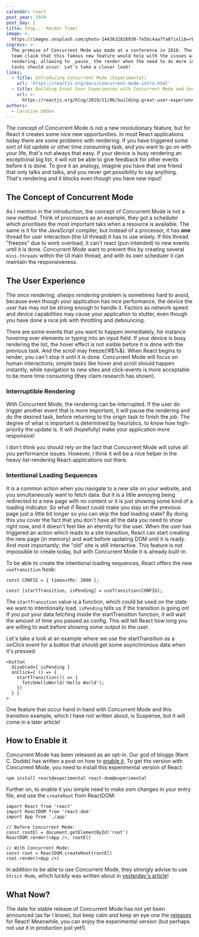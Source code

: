 ```yaml
---
calendar: react
post_year: 2019
post_day: 2
title: Stop... Render Time!
image: >-
  https://images.unsplash.com/photo-1443632826930-7e5bc4aa7fa0?ixlib=rb-1.2.1&ixid=eyJhcHBfaWQiOjEyMDd9&auto=format&fit=crop&w=2250&q=80
ingress: >-
  The promise of Concurrent Mode was made at a conference in 2018. The React
  team claim that this famous new feature would help with the issues with
  rendering, allowing to _pause_ the render when the need to do more important
  tasks should occur. Let's take a closer look!
links:
  - title: Introducing Concurrent Mode (Experimental)
    url: 'https://reactjs.org/docs/concurrent-mode-intro.html'
  - title: Building Great User Experiences with Concurrent Mode and Suspense
    url: >-
      https://reactjs.org/blog/2019/11/06/building-great-user-experiences-with-concurrent-mode-and-suspense.html
authors:
  - Caroline Odden
---
```

The concept of Concurrent Mode is not a new revolutionary feature, but for React it creates some nice new opportunities. In most React applications today there are some problems with rendering. If you have triggered some sort of list update or other time consuming task, and you want to go on with your life, that's not always that easy. If your device is busy rendering an exceptional big list, it will not be able to give feedback for other events before it is done. To give it an analogy, imagine you have that one friend that only talks and talks, and you never get possibility to say anything. That's rendering and it blocks even though you have new input!

## The Concept of Concurrent Mode

As I mention in the introduction, the concept of Concurrent Mode is not a _new method_. Think of processors as an example, they got a scheduler which prioritises the most important taks when a resource is available. The same is it for the JavaScript compiler, but instead of a processor, it has **one** thread for user interaction (the UI thread) it has to use wisely. If this thread "freezes" due to work overload, it can't react (pun intended) to new events until it is done. Concurrent Mode want to prevent this by creating several `mini-threads` within the UI main thread, and with its own scheduler it can maintain the responsiveness. 

## The User Experience

The _once rendering, always rendering_ problem is sometimes hard to avoid, because even though your application has nice performance, the device the user has may not be strong enough to handle it. Factors as network speed and device capabilities may cause your application to stutter, even though you have done a nice job with throttling and debouncing.

There are some events that you want to happen immediately, for instance hovering over elements or typing into an input field. If your device is busy rendering the list,  the hover effect is not visible before it is done with the previous task. And the scroll may freeze(!#$%&). When React begins to render, you can't stop it until it is done.  Concurrent Mode will focus on human interactions; simple tasks like hover and scroll should happen instantly, while navigation to new sites and click-events is more acceptable to be more time consuming (they claim research has shown).

### Interruptible Rendering

With Concurrent Mode, the rendering can be interrupted. If the user do trigger another event that is more important, it will pause the rendering and do the desired task, before returning to the origin task to finish the job. The degree of what is important is determined by heuristics, to know how high-priority the update is. It will (hopefully) make your application more responsive!

I don't think you should rely on the fact that Concurrent Mode will solve all you performance issues. However, I think it will be a nice helper in the heavy list-rendering React-applications out there.

### Intentional Loading Sequences

It is a common action when you navigate to a new site on your website, and you simultaneously want to fetch data. But it is a little annoying being redirected to a new page with no content or it is just showing some kind of a loading indicator. So what if React could make you stay on the previous page just a little bit longer so you can skip the _bad_ loading state? By doing this you cover the fact that you don't have all the data you need to show right now, and it doesn't feel like an eternity for the user. When the user has triggered an action which leads to a site transition, React can start creating the new page (in memory) and wait before updating DOM until it is ready. And most importantly; the "old" site is still interactive. This feature is not impossible to create today, but with Concurrent Mode it is already built-in. 

To be able to create the intentional loading sequences, React offers the new `useTransition` hook:

```
const CONFIG = { timeoutMs: 2000 };

const [startTransition, isPending] = useTransition(CONFIG);
```

The `startTransition` value is a function, which could be used on the state we want to intentionally load. `isPending` tells us if the transition is going on! If you put your data fetching inside the startTransition function, it will wait the amount of time you passed as config. This will tell React how long you are willing to wait before showing some output to the user.

Let's take a look at an example where we use the startTransition as a onClick event for a button that should get some asynchronous data when it's pressed:

```
<button
  disabled={ isPending }
  onClick={ () => {
    startTransition(() => {
      fetchHelloWorld('Hello World');
    })
  } }
>
```

One feature that occur hand in hand with Concurrent Mode and this transition example, which I have not written about, is Suspense, but it will come in a later article!

## How to Enable it

Concurrent Mode has been released as an opt-in. Our god of bloggs (Kent C. Dodds) has written a post on how to [enable it](https://kentcdodds.com/blog/how-to-enable-react-concurrent-mode). To get the version with Concurrent Mode, you need to install this experimental version of React:

```
npm install react@experimental react-dom@experimental
```

Further on, to enable it you simple need to make som changes in your entry file, and use the `createRoot` from ReactDOM:

```
import React from 'react'
import ReactDOM from 'react-dom'
import App from './app'

// Before Concurrent Mode:
const rootEl = document.getElementById('root')
ReactDOM.render(<App />, rootEl)

// With Concurrent Mode:
const root = ReactDOM.createRoot(rootEl)
root.render(<App />)
```

In addition to be able to use Concurrent Mode, they strongly advise to use `Strict Mode`, which luckily was written about in [yesterday's article](https://react.christmas/2019/1)!

## What Now?

The date for stable release of Concurrent Mode has not yet been announced (as far I know), but keep calm and keep an eye one the [releases](https://github.com/facebook/react/releases) for React! Meanwhile, you can enjoy the experimental version (but perhaps not use it in production just yet!).
